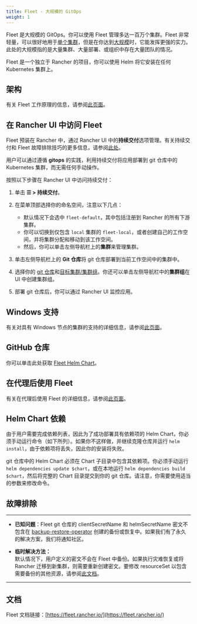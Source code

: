 ```yaml
---
title: Fleet - 大规模的 GitOps
weight: 1
---
```


Fleet 是大规模的 GitOps。你可以使用 Fleet 管理多达一百万个集群。Fleet 非常轻量，可以很好地用于[单个集群](https://fleet.rancher.io/single-cluster-install/)，但是在你达到[大规模](https://fleet.rancher.io/multi-cluster-install/)时，它能发挥更强的实力。此处的大规模指的是大量集群、大量部署、或组织中存在大量团队的情况。

Fleet 是一个独立于 Rancher 的项目，你可以使用 Helm 将它安装在任何 Kubernetes 集群上。


## 架构

有关 Fleet 工作原理的信息，请参阅[此页面](../../../explanations/integrations-in-rancher/fleet-gitops-at-scale/architecture.md)。

## 在 Rancher UI 中访问 Fleet

Fleet 预装在 Rancher 中，通过 Rancher UI 中的**持续交付**选项管理。有关持续交付和 Fleet 故障排除技巧的更多信息，请参阅[此处](https://fleet.rancher.io/troubleshooting/)。

用户可以通过遵循 **gitops** 的实践，利用持续交付将应用部署到 git 仓库中的 Kubernetes 集群，而无需任何手动操作。

按照以下步骤在 Rancher UI 中访问持续交付：

1. 单击 **☰ > 持续交付**。

1. 在菜单顶部选择你的命名空间，注意以下几点：
   - 默认情况下会选中 `fleet-default`，其中包括注册到 Rancher 的所有下游集群。
   - 你可以切换到仅包含 `local` 集群的 `fleet-local`，或者创建自己的工作空间，并将集群分配和移动到该工作空间。
   - 然后，你可以单击左侧导航栏上的**集群**来管理集群。

1. 单击左侧导航栏上的 **Git 仓库**将 git 仓库部署到当前工作空间中的集群中。

1. 选择你的 [git 仓库](https://fleet.rancher.io/gitrepo-add/)和[目标集群/集群组](https://fleet.rancher.io/gitrepo-structure/)。你还可以单击左侧导航栏中的**集群组**在 UI 中创建集群组。

1. 部署 git 仓库后，你可以通过 Rancher UI 监控应用。

## Windows 支持

有关对具有 Windows 节点的集群的支持的详细信息，请参阅[此页面](../../../explanations/integrations-in-rancher/fleet-gitops-at-scale/windows-support.md)。


## GitHub 仓库

你可以单击此处获取 [Fleet Helm Chart](https://github.com/rancher/fleet/releases/latest)。


## 在代理后使用 Fleet

有关在代理后使用 Fleet 的详细信息，请参阅[此页面](../../../explanations/integrations-in-rancher/fleet-gitops-at-scale/use-fleet-behind-a-proxy.md)。

## Helm Chart 依赖

由于用户需要完成依赖列表，因此为了成功部署具有依赖项的 Helm Chart，你必须手动运行命令（如下所列）。如果你不这样做，并继续克隆仓库并运行 `helm install`，由于依赖项将丢失，因此你的安装将失败。

git 仓库中的 Helm Chart 必须在 Chart 子目录中包含其依赖项。你必须手动运行 `helm dependencies update $chart`，或在本地运行 `helm dependencies build $chart`，然后将完整的 Chart 目录提交到你的 git 仓库。请注意，你需要使用适当的参数来修改命令。

## 故障排除

---
* **已知问题**：Fleet git 仓库的 clientSecretName 和 helmSecretName 密文不包含在 [backup-restore-operator](../backup-restore-and-disaster-recovery/back-up-rancher.md#1-安装-`rancher-backup`-operator) 创建的备份或恢复中。如果我们有了永久的解决方案，我们将通知社区。

* **临时解决方法：** <br/>
   默认情况下，用户定义的密文不会在 Fleet 中备份。如果执行灾难恢复或将 Rancher 迁移到新集群，则需要重新创建密文。要修改 resourceSet 以包含需要备份的其他资源，请参阅[此文档](https://github.com/rancher/backup-restore-operator#user-flow)。

---

## 文档

Fleet 文档链接：[https://fleet.rancher.io/](https://fleet.rancher.io/)
